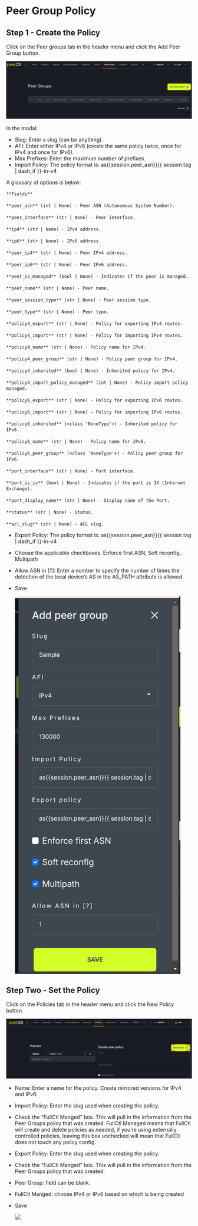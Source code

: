 # Peer Group Policy

## Step 1 - Create the Policy
Click on the Peer groups tab in the header menu and click the Add Peer Group button. 

   ![](peergroupstab.png)

In the modal:

- Slug: Enter a slug (can be anything). 
- AFI: Enter either IPv4 or IPv6 (create the same policy twice, once for IPv4 and once for IPv6). 
- Max Prefixes: Enter the maximum number of prefixes.
- Import Policy: The policy format is: as{{session.peer_asn}}{{ session.tag | dash_if }}-in-v4

A glossary of options is below:

```
**Fields**

**peer_asn** (int | None) - Peer ASN (Autonomous System Number).

**peer_interface** (str | None) - Peer interface.

**ip4** (str | None) - IPv4 address.

**ip6** (str | None) - IPv6 address.

**peer_ip4** (str | None) - Peer IPv4 address.

**peer_ip6** (str | None) - Peer IPv6 address.

**peer_is_managed** (bool | None) - Indicates if the peer is managed.

**peer_name** (str | None) - Peer name.

**peer_session_type** (str | None) - Peer session type.

**peer_type** (str | None) - Peer type.

**policy4_export** (str | None) - Policy for exporting IPv4 routes.

**policy4_import** (str | None) - Policy for importing IPv4 routes.

**policy4_name** (str | None) - Policy name for IPv4.

**policy4_peer_group** (str | None) - Policy peer group for IPv4.

**policy4_inherited** (bool | None) - Inherited policy for IPv4.

**policy4_import_policy_managed** (int | None) - Policy import policy managed.

**policy6_export** (str | None) - Policy for exporting IPv6 routes.

**policy6_import** (str | None) - Policy for importing IPv6 routes.

**policy6_inherited** (<class 'NoneType'>) - Inherited policy for IPv6.

**policy6_name** (str | None) - Policy name for IPv6.

**policy6_peer_group** (<class 'NoneType'>) - Policy peer group for IPv6.

**port_interface** (str | None) - Port interface.

**port_is_ix** (bool | None) - Indicates if the port is IX (Internet Exchange).

**port_display_name** (str | None) - Display name of the Port.

**status** (str | None) - Status.

**acl_slug** (str | None) - ACL slug.
```

- Export Policy: The policy format is: as{{session.peer_asn}}{{ session.tag | dash_if }}-in-v4
- Choose the applicable checkboxes. Enforce first ASN, Soft reconfig, Multipath
- Allow ASN in [?]: Enter a number to specify the number of times the detection of the local device’s AS in the AS_PATH attribute is allowed.
- Save
  
   ![](peergroupmodal.png)

## Step Two - Set the Policy

Click on the Policies tab in the header menu and click the New Policy button. 

   ![](newpolicytab.png)
   
- Name: Enter a name for the policy. Create mirrored versions for IPv4 and IPv6.
- Import Policy: Enter the slug used when creating the policy.
- Check the “FullCtl Manged” box. This will pull in the information from the Peer Groups policy that was created. FullCtl Managed means that FullCtl will create and delete policies as needed, if you’re using externally controlled policies, leaving this box unchecked will mean that FullCtl does not touch any policy config.
- Export Policy: Enter the slug used when creating the policy.
- Check the “FullCtl Manged” box. This will pull in the information from the Peer Groups policy that was created.
- Peer Group: field can be blank.
- FullCtl Manged: choose IPv4 or IPv6 based on which is being created
- Save

   ![](img/ipv4policy.png)
